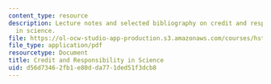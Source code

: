 ```yaml
---
content_type: resource
description: Lecture notes and selected bibliography on credit and responsibility
  in science.
file: https://ol-ocw-studio-app-production.s3.amazonaws.com/courses/hst-502-survival-skills-for-researchers-the-responsible-conduct-of-research-spring-2003/d56d73462fb1e80dda771ded51f3dcb8_5creditand.pdf
file_type: application/pdf
resourcetype: Document
title: Credit and Responsibility in Science
uid: d56d7346-2fb1-e80d-da77-1ded51f3dcb8
---
```

